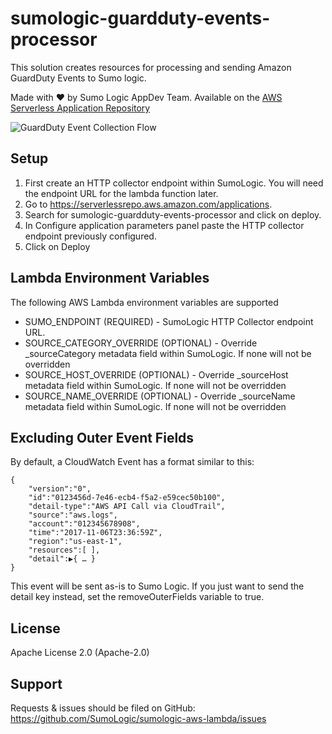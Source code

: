 # sumologic-guardduty-events-processor

This solution creates resources for processing and sending Amazon GuardDuty Events to Sumo logic.


Made with ❤️ by Sumo Logic AppDev Team. Available on the [AWS Serverless Application Repository](https://aws.amazon.com/serverless)

![GuardDuty Event Collection Flow](https://s3.amazonaws.com/appdev-cloudformation-templates/sumologic-guardduty-evetns-processor.png)

## Setup
1. First create an HTTP collector endpoint within SumoLogic. You will need the endpoint URL for the lambda function later.
2. Go to https://serverlessrepo.aws.amazon.com/applications.
3. Search for sumologic-guardduty-events-processor and click on deploy.
4. In Configure application parameters panel paste the HTTP collector endpoint previously configured.
5. Click on Deploy

## Lambda Environment Variables
The following AWS Lambda environment variables are supported

- SUMO_ENDPOINT (REQUIRED) - SumoLogic HTTP Collector endpoint URL. 
- SOURCE_CATEGORY_OVERRIDE (OPTIONAL) - Override _sourceCategory metadata field within SumoLogic. If none will not be overridden 
- SOURCE_HOST_OVERRIDE (OPTIONAL) - Override _sourceHost metadata field within SumoLogic. If none will not be overridden 
- SOURCE_NAME_OVERRIDE (OPTIONAL) - Override _sourceName metadata field within SumoLogic. If none will not be overridden

## Excluding Outer Event Fields

By default, a CloudWatch Event has a format similar to this:
```
{
    "version":"0",
    "id":"0123456d-7e46-ecb4-f5a2-e59cec50b100",
    "detail-type":"AWS API Call via CloudTrail",
    "source":"aws.logs",
    "account":"012345678908",
    "time":"2017-11-06T23:36:59Z",
    "region":"us-east-1",
    "resources":[ ],
    "detail":▶{ … }
}
```
This event will be sent as-is to Sumo Logic. If you just want to send the detail key instead, set the removeOuterFields variable to true.


## License

Apache License 2.0 (Apache-2.0)


## Support
Requests & issues should be filed on GitHub: https://github.com/SumoLogic/sumologic-aws-lambda/issues

